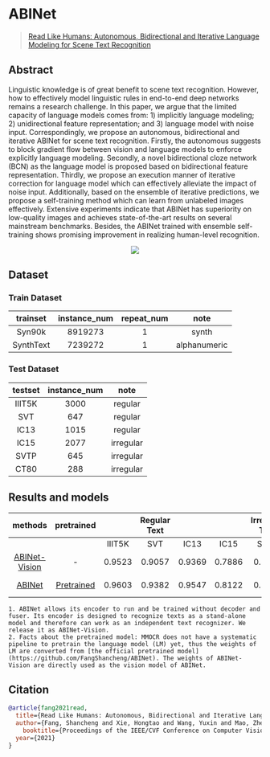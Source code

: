 # ABINet

> [Read Like Humans: Autonomous, Bidirectional and Iterative Language Modeling for Scene Text Recognition](https://arxiv.org/abs/2103.06495)

<!-- [ALGORITHM] -->

## Abstract

Linguistic knowledge is of great benefit to scene text recognition. However, how to effectively model linguistic rules in end-to-end deep networks remains a research challenge. In this paper, we argue that the limited capacity of language models comes from: 1) implicitly language modeling; 2) unidirectional feature representation; and 3) language model with noise input. Correspondingly, we propose an autonomous, bidirectional and iterative ABINet for scene text recognition. Firstly, the autonomous suggests to block gradient flow between vision and language models to enforce explicitly language modeling. Secondly, a novel bidirectional cloze network (BCN) as the language model is proposed based on bidirectional feature representation. Thirdly, we propose an execution manner of iterative correction for language model which can effectively alleviate the impact of noise input. Additionally, based on the ensemble of iterative predictions, we propose a self-training method which can learn from unlabeled images effectively. Extensive experiments indicate that ABINet has superiority on low-quality images and achieves state-of-the-art results on several mainstream benchmarks. Besides, the ABINet trained with ensemble self-training shows promising improvement in realizing human-level recognition.

<div align=center>
<img src="https://user-images.githubusercontent.com/22607038/145804331-9ae955dc-0d3b-41eb-a6b2-dc7c9f7c1bef.png"/>
</div>

## Dataset

### Train Dataset

| trainset  | instance_num | repeat_num |     note     |
| :-------: | :----------: | :--------: | :----------: |
|  Syn90k   |   8919273    |     1      |    synth     |
| SynthText |   7239272    |     1      | alphanumeric |

### Test Dataset

| testset | instance_num |   note    |
| :-----: | :----------: | :-------: |
| IIIT5K  |     3000     |  regular  |
|   SVT   |     647      |  regular  |
|  IC13   |     1015     |  regular  |
|  IC15   |     2077     | irregular |
|  SVTP   |     645      | irregular |
|  CT80   |     288      | irregular |

## Results and models

|                     methods                      |                      pretrained                      |        | Regular Text |        |        | Irregular Text |        | download                                           |
| :----------------------------------------------: | :--------------------------------------------------: | :----: | :----------: | :----: | :----: | :------------: | :----: | :------------------------------------------------- |
|                                                  |                                                      | IIIT5K |     SVT      |  IC13  |  IC15  |      SVTP      |  CT80  |                                                    |
| [ABINet-Vision](/configs/textrecog/abinet/abinet-vision_20e_st-an_mj.py) |                          -                           | 0.9523 |    0.9057    | 0.9369 | 0.7886 |     0.8403     | 0.8437 | [model](https://download.openmmlab.com/mmocr/textrecog/abinet/abinet-vision_20e_st-an_mj/abinet-vision_20e_st-an_mj_20220915_152445-85cfb03d.pth) \| [log](https://download.openmmlab.com/mmocr/textrecog/abinet/abinet-vision_20e_st-an_mj/20220915_152445.log) |
| [ABINet](/configs/textrecog/abinet/abinet_20e_st-an_mj.py) | [Pretrained](https://download.openmmlab.com/mmocr/textrecog/abinet/abinet_pretrain-45deac15.pth) | 0.9603 |    0.9382    | 0.9547 | 0.8122 |     0.8868     | 0.8785 | [model](https://download.openmmlab.com/mmocr/textrecog/abinet/abinet_20e_st-an_mj/abinet_20e_st-an_mj_20221005_012617-ead8c139.pth) \| [log](https://download.openmmlab.com/mmocr/textrecog/abinet/abinet_20e_st-an_mj/20221005_012617.log) |

```{note}
1. ABINet allows its encoder to run and be trained without decoder and fuser. Its encoder is designed to recognize texts as a stand-alone model and therefore can work as an independent text recognizer. We release it as ABINet-Vision.
2. Facts about the pretrained model: MMOCR does not have a systematic pipeline to pretrain the language model (LM) yet, thus the weights of LM are converted from [the official pretrained model](https://github.com/FangShancheng/ABINet). The weights of ABINet-Vision are directly used as the vision model of ABINet.
```

## Citation

```bibtex
@article{fang2021read,
  title={Read Like Humans: Autonomous, Bidirectional and Iterative Language Modeling for Scene Text Recognition},
  author={Fang, Shancheng and Xie, Hongtao and Wang, Yuxin and Mao, Zhendong and Zhang, Yongdong},
    booktitle={Proceedings of the IEEE/CVF Conference on Computer Vision and Pattern Recognition},
  year={2021}
}
```
